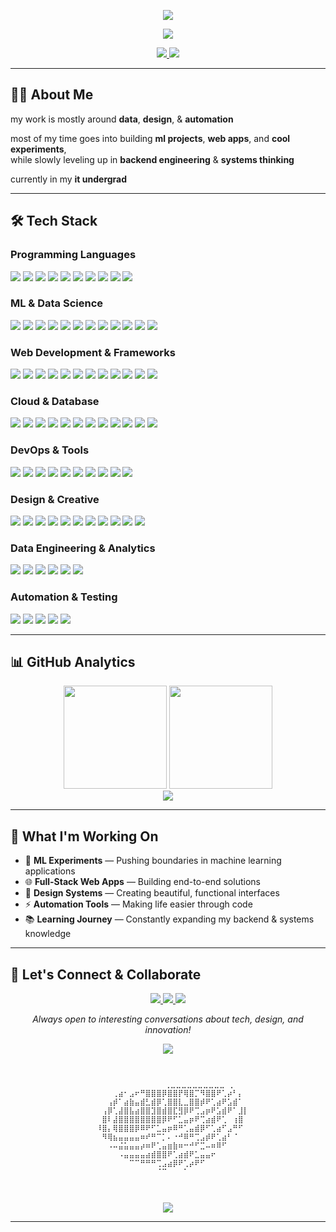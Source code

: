 <!-- Banner -->
<p align="center">
 </div><img src="https://capsule-render.vercel.app/api?type=waving&color=0:a31221,100:d41b2a&height=180&section=header&text=hi%20🍉%20i'm%20sparsh&fontSize=40&fontColor=ffffff&animation=fadeIn&fontAlignY=35"/>
</p>

<p align="center">
  <a href="https://github.com/sparshb4tra">
    <img src="https://readme-typing-svg.demolab.com?font=Fira+Code&weight=600&size=24&pause=1000&color=a31221&center=true&vCenter=true&width=600&lines=Data+%7C+Design+%7C+Automation;Building+ML+Projects+%26+Web+Apps;Backend+Engineering+Enthusiast;IT+Undergrad+%7C+Cool+Experiments">
  </a>
</p>

<!-- Badges -->
<p align="center">
  <a href="https://github.com/sparshb4tra">
    <img src="https://img.shields.io/github/followers/sparshb4tra?label=Follow&style=social"/>
  </a>
  <a href="https://linkedin.com/in/sparsh-b4tra">
    <img src="https://img.shields.io/badge/LinkedIn-Connect-blue?style=social&logo=linkedin"/>
  </a>
</p>

---

## 👨‍💻 About Me

my work is mostly around **data**, **design**, & **automation**   

most of my time goes into building **ml projects**, **web apps**, and **cool experiments**,  
while slowly leveling up in **backend engineering** & **systems thinking** 

currently in my **it undergrad**

---

## 🛠 Tech Stack

### Programming Languages
<p>
  <img src="https://img.shields.io/badge/Python-3776AB?style=for-the-badge&logo=python&logoColor=white"/>
  <img src="https://img.shields.io/badge/JavaScript-F7DF1E?style=for-the-badge&logo=javascript&logoColor=black"/>
  <img src="https://img.shields.io/badge/TypeScript-3178C6?style=for-the-badge&logo=typescript&logoColor=white"/>
  <img src="https://img.shields.io/badge/C++-00599C?style=for-the-badge&logo=c%2B%2B&logoColor=white"/>
  <img src="https://img.shields.io/badge/Java-ED8B00?style=for-the-badge&logo=openjdk&logoColor=white"/>
  <img src="https://img.shields.io/badge/PHP-777BB4?style=for-the-badge&logo=php&logoColor=white"/>
  <img src="https://img.shields.io/badge/HTML5-E34F26?style=for-the-badge&logo=html5&logoColor=white"/>
  <img src="https://img.shields.io/badge/CSS3-1572B6?style=for-the-badge&logo=css3&logoColor=white"/>
  <img src="https://img.shields.io/badge/R-276DC3?style=for-the-badge&logo=r&logoColor=white"/>
  <img src="https://img.shields.io/badge/SQL-4479A1?style=for-the-badge&logo=postgresql&logoColor=white"/>
</p>

### ML & Data Science
<p>
  <img src="https://img.shields.io/badge/TensorFlow-FF6F00?style=for-the-badge&logo=tensorflow&logoColor=white"/>
  <img src="https://img.shields.io/badge/PyTorch-EE4C2C?style=for-the-badge&logo=pytorch&logoColor=white"/>
  <img src="https://img.shields.io/badge/Pandas-150458?style=for-the-badge&logo=pandas&logoColor=white"/>
  <img src="https://img.shields.io/badge/NumPy-013243?style=for-the-badge&logo=numpy&logoColor=white"/>
  <img src="https://img.shields.io/badge/scikit--learn-F7931E?style=for-the-badge&logo=scikit-learn&logoColor=white"/>
  <img src="https://img.shields.io/badge/SciPy-0C55A5?style=for-the-badge&logo=scipy&logoColor=white"/>
  <img src="https://img.shields.io/badge/Matplotlib-ffffff?style=for-the-badge&logo=matplotlib&logoColor=black"/>
  <img src="https://img.shields.io/badge/Seaborn-3776AB?style=for-the-badge&logo=python&logoColor=white"/>
  <img src="https://img.shields.io/badge/Plotly-3F4F75?style=for-the-badge&logo=plotly&logoColor=white"/>
  <img src="https://img.shields.io/badge/Jupyter-F37626?style=for-the-badge&logo=jupyter&logoColor=white"/>
  <img src="https://img.shields.io/badge/OpenCV-5C3EE8?style=for-the-badge&logo=opencv&logoColor=white"/>
  <img src="https://img.shields.io/badge/Keras-D00000?style=for-the-badge&logo=keras&logoColor=white"/>
</p>

### Web Development & Frameworks
<p>
  <img src="https://img.shields.io/badge/React-20232A?style=for-the-badge&logo=react&logoColor=61DAFB"/>
  <img src="https://img.shields.io/badge/Next.js-000000?style=for-the-badge&logo=next.js&logoColor=white"/>
  <img src="https://img.shields.io/badge/Node.js-6DA55F?style=for-the-badge&logo=node.js&logoColor=white"/>
  <img src="https://img.shields.io/badge/Express.js-000000?style=for-the-badge&logo=express&logoColor=white"/>
  <img src="https://img.shields.io/badge/TailwindCSS-38B2AC?style=for-the-badge&logo=tailwind-css&logoColor=white"/>
  <img src="https://img.shields.io/badge/Bootstrap-7952B3?style=for-the-badge&logo=bootstrap&logoColor=white"/>
  <img src="https://img.shields.io/badge/Flutter-02569B?style=for-the-badge&logo=flutter&logoColor=white"/>
  <img src="https://img.shields.io/badge/WordPress-117AC9?style=for-the-badge&logo=wordpress&logoColor=white"/>
  <img src="https://img.shields.io/badge/Vue.js-4FC08D?style=for-the-badge&logo=vue.js&logoColor=white"/>
  <img src="https://img.shields.io/badge/Django-092E20?style=for-the-badge&logo=django&logoColor=white"/>
  <img src="https://img.shields.io/badge/Flask-000000?style=for-the-badge&logo=flask&logoColor=white"/>
  <img src="https://img.shields.io/badge/FastAPI-009688?style=for-the-badge&logo=fastapi&logoColor=white"/>
</p>

### Cloud & Database
<p>
  <img src="https://img.shields.io/badge/AWS-FF9900?style=for-the-badge&logo=amazon-aws&logoColor=white"/>
  <img src="https://img.shields.io/badge/Google%20Cloud-4285F4?style=for-the-badge&logo=google-cloud&logoColor=white"/>
  <img src="https://img.shields.io/badge/Azure-0078D4?style=for-the-badge&logo=microsoft-azure&logoColor=white"/>
  <img src="https://img.shields.io/badge/Firebase-039BE5?style=for-the-badge&logo=firebase&logoColor=white"/>
  <img src="https://img.shields.io/badge/Oracle-F80000?style=for-the-badge&logo=oracle&logoColor=white"/>
  <img src="https://img.shields.io/badge/Vercel-000000?style=for-the-badge&logo=vercel&logoColor=white"/>
  <img src="https://img.shields.io/badge/Netlify-00C7B7?style=for-the-badge&logo=netlify&logoColor=white"/>
  <img src="https://img.shields.io/badge/MongoDB-4EA94B?style=for-the-badge&logo=mongodb&logoColor=white"/>
  <img src="https://img.shields.io/badge/MySQL-4479A1?style=for-the-badge&logo=mysql&logoColor=white"/>
  <img src="https://img.shields.io/badge/PostgreSQL-336791?style=for-the-badge&logo=postgresql&logoColor=white"/>
  <img src="https://img.shields.io/badge/Redis-DC382D?style=for-the-badge&logo=redis&logoColor=white"/>
  <img src="https://img.shields.io/badge/Supabase-3ECF8E?style=for-the-badge&logo=supabase&logoColor=white"/>
</p>

### DevOps & Tools
<p>
  <img src="https://img.shields.io/badge/Git-F05033?style=for-the-badge&logo=git&logoColor=white"/>
  <img src="https://img.shields.io/badge/GitHub-121011?style=for-the-badge&logo=github&logoColor=white"/>
  <img src="https://img.shields.io/badge/GitLab%20CI-FC6D26?style=for-the-badge&logo=gitlab&logoColor=white"/>
  <img src="https://img.shields.io/badge/Docker-2496ED?style=for-the-badge&logo=docker&logoColor=white"/>
  <img src="https://img.shields.io/badge/Kubernetes-326CE5?style=for-the-badge&logo=kubernetes&logoColor=white"/>
  <img src="https://img.shields.io/badge/Apache-D42029?style=for-the-badge&logo=apache&logoColor=white"/>
  <img src="https://img.shields.io/badge/Apache%20Kafka-000000?style=for-the-badge&logo=apachekafka&logoColor=white"/>
  <img src="https://img.shields.io/badge/Jenkins-D24939?style=for-the-badge&logo=jenkins&logoColor=white"/>
  <img src="https://img.shields.io/badge/Terraform-7B42BC?style=for-the-badge&logo=terraform&logoColor=white"/>
  <img src="https://img.shields.io/badge/Linux-FCC624?style=for-the-badge&logo=linux&logoColor=black"/>
</p>

### Design & Creative
<p>
  <img src="https://img.shields.io/badge/Figma-F24E1E?style=for-the-badge&logo=figma&logoColor=white"/>
  <img src="https://img.shields.io/badge/Adobe%20Creative%20Cloud-DA1F26?style=for-the-badge&logo=adobe&logoColor=white"/>
  <img src="https://img.shields.io/badge/Adobe%20Photoshop-31A8FF?style=for-the-badge&logo=adobe%20photoshop&logoColor=white"/>
  <img src="https://img.shields.io/badge/Adobe%20Illustrator-FF9A00?style=for-the-badge&logo=adobe%20illustrator&logoColor=white"/>
  <img src="https://img.shields.io/badge/Adobe%20After%20Effects-9999FF?style=for-the-badge&logo=adobe%20after%20effects&logoColor=white"/>
  <img src="https://img.shields.io/badge/Adobe%20Premiere%20Pro-9999FF?style=for-the-badge&logo=adobe%20premiere%20pro&logoColor=white"/>
  <img src="https://img.shields.io/badge/Adobe%20XD-FF61F6?style=for-the-badge&logo=adobe%20xd&logoColor=white"/>
  <img src="https://img.shields.io/badge/Blender-F5792A?style=for-the-badge&logo=blender&logoColor=white"/>
  <img src="https://img.shields.io/badge/Framer-0055FF?style=for-the-badge&logo=framer&logoColor=white"/>
  <img src="https://img.shields.io/badge/Canva-00C4CC?style=for-the-badge&logo=canva&logoColor=white"/>
  <img src="https://img.shields.io/badge/Sketch-F7B500?style=for-the-badge&logo=sketch&logoColor=black"/>
</p>

### Data Engineering & Analytics
<p>
  <img src="https://img.shields.io/badge/Apache%20Spark-E25A1C?style=for-the-badge&logo=apache%20spark&logoColor=white"/>
  <img src="https://img.shields.io/badge/Apache%20Airflow-017CEE?style=for-the-badge&logo=apache%20airflow&logoColor=white"/>
  <img src="https://img.shields.io/badge/Tableau-E97627?style=for-the-badge&logo=tableau&logoColor=white"/>
  <img src="https://img.shields.io/badge/Power%20BI-F2C811?style=for-the-badge&logo=power%20bi&logoColor=black"/>
  <img src="https://img.shields.io/badge/Elasticsearch-005571?style=for-the-badge&logo=elasticsearch&logoColor=white"/>
  <img src="https://img.shields.io/badge/Grafana-F46800?style=for-the-badge&logo=grafana&logoColor=white"/>
</p>

### Automation & Testing
<p>
  <img src="https://img.shields.io/badge/Selenium-43B02A?style=for-the-badge&logo=selenium&logoColor=white"/>
  <img src="https://img.shields.io/badge/Pytest-0A9EDC?style=for-the-badge&logo=pytest&logoColor=white"/>
  <img src="https://img.shields.io/badge/Postman-FF6C37?style=for-the-badge&logo=postman&logoColor=white"/>
  <img src="https://img.shields.io/badge/GitHub%20Actions-2088FF?style=for-the-badge&logo=github%20actions&logoColor=white"/>
  <img src="https://img.shields.io/badge/Zapier-FF4A00?style=for-the-badge&logo=zapier&logoColor=white"/>
</p>

---

## 📊 GitHub Analytics

<div align="center">
  <img src="https://github-readme-stats.vercel.app/api?username=sparshb4tra&show_icons=true&theme=blueberry&hide_border=true&bg_color=0D1117" height="165"/>
  <img src="https://nirzak-streak-stats.vercel.app/?user=sparshb4tra&theme=blueberry&hide_border=true&background=0D1117" height="165"/>
</div>

<div align="center">
  <img src="https://github-readme-stats.vercel.app/api/top-langs/?username=sparshb4tra&theme=blueberry&hide_border=true&layout=compact&bg_color=0D1117"/>
</div>

---

## 🚀 What I'm Working On

- 🔬 **ML Experiments** — Pushing boundaries in machine learning applications
- 🌐 **Full-Stack Web Apps** — Building end-to-end solutions
- 🎨 **Design Systems** — Creating beautiful, functional interfaces
- ⚡ **Automation Tools** — Making life easier through code
- 📚 **Learning Journey** — Constantly expanding my backend & systems knowledge

---

## 💬 Let's Connect & Collaborate

<p align="center">
  <a href="https://linkedin.com/in/sparsh-b4tra">
    <img src="https://img.shields.io/badge/LinkedIn-0A66C2?style=for-the-badge&logo=linkedin&logoColor=white"/>
  </a>
  <a href="mailto:me@sbatra.xyz">
    <img src="https://img.shields.io/badge/Email-D14836?style=for-the-badge&logo=gmail&logoColor=white"/>
  </a>
  <a href="https://github.com/sparshb4tra">
    <img src="https://img.shields.io/badge/GitHub-121011?style=for-the-badge&logo=github&logoColor=white"/>
  </a>
</p>

<p align="center">
  <i>Always open to interesting conversations about tech, design, and innovation!</i>
</p>

<!-- Footer -->


<div align="center">
  
[![](https://visitcount.itsvg.in/api?id=sparshb4tra&icon=3&color=11)](https://visitcount.itsvg.in)

```
⠀⠀⠀⠀⠀⠀⠀⠀⠀⠀⠀⠀⠀⠀⠀⠀⠀⠀⠀⠀⠀⠀⠀⠀⠀⠀⠀⠀⠀
⠀⠀⠀⠀⠀⠀⠀⠀⠀⠀⠀⠀⠀⠀⠀⠀⠀⠀⠀⠀⠀⠀⠀⠀⠀⠀⠀⠀⠀⠀
⠀ ⠀⠀⠀⠀⠀⠀⠀⠀⠀⠀⠀⠀⠀⢀⣀⣀⣀⣀⣀⣀⣀⣀⣀⣀⠀⡀⠀⠀⠀
  ⠀⠀⠀⠀⢀⣴⠂⣠⠖⠛⣿⣿⣿⡿⣿⣿⡟⢿⣿⡉⠻⣿⣿⠟⢁⡴⠃⡄⠀⠀
  ⠀⠀⠀⢠⡾⠁⣴⣷⣤⣾⣃⣾⡿⢁⣿⣿⣇⣀⣿⣿⡾⠟⢁⣴⠟⣡⣾⠁⠀⠀
  ⠀⠀⢠⡿⢁⣼⣿⣧⣴⣿⣿⣹⣿⣾⣿⣏⣻⡿⠟⢉⣠⡶⠟⣡⣾⠟⠁⣸⡇⠀
  ⠀⠀⣿⠇⣼⣿⣿⣿⣿⣿⣿⣿⣿⡿⠟⠋⣁⣤⡶⠟⢉⣴⣾⠟⢁⠀⢰⣿⠀⠀
  ⠀⠸⣿⡄⢿⣿⣿⣿⡿⠿⠟⠋⣁⣤⡶⠿⠛⢁⣤⣾⡿⠋⢁⣴⠋⣠⠛⠋⠀⠀
  ⠀⠀⠻⢿⣦⣤⣤⣤⣤⠶⠞⠛⠉⡁⠄⠐⠚⠿⠛⢉⣠⡾⠟⢁⣴⠃⠈⠀⠀⠀
  ⠀⠀⠀⠠⠤⣬⣥⣤⣤⡴⠶⠟⢁⣤⣶⣷⠶⠒⠚⠋⣉⠤⠶⠿⠋⠀⠀⠀⠀⠀
  ⠀⠀⠀⠀⠀⠠⣤⣤⣤⣤⣴⣾⣿⣿⠟⢁⣴⣾⠟⣁⣤⣤⠖⠀⠀⠀⠀⠀⠀⠀
  ⠀⠀⠀⠀⠀⠀⠀⠉⠉⠛⠛⠛⢉⣠⣴⡿⠟⢁⡴⠟⠋⠀⠀⠀⠀⠀⠀⠀⠀⠀
  ⠀⠀⠀⠀⠀⠀⠀⠀⠀⠀⠀⠀⠈⠉⠀⠀⠀⠁⠀⠀⠀⠀⠀⠀⠀⠀⠀⠀⠀⠀
 ⠀⠀⠀⠀⠀⠀⠀⠀⠀⠀⠀⠀⠀⠀⠀⠀⠀⠀⠀⠀⠀⠀⠀⠀⠀⠀⠀⠀⠀⠀
⠀⠀⠀⠀⠀⠀⠀⠀⠀⠀⠀⠀⠀⠀⠀⠀⠀⠀⠀⠀⠀⠀⠀⠀⠀⠀⠀⠀⠀⠀
```
<p align="center">
  <img src="https://capsule-render.vercel.app/api?type=waving&color=0:d41b2a,100:a31221&height=120&section=footer"/>
</p>

---
